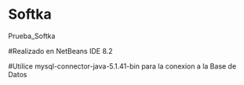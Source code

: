 # Softka
Prueba_Softka

#Realizado en NetBeans IDE 8.2

#Utilice mysql-connector-java-5.1.41-bin para la conexion a la Base de Datos


